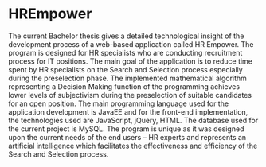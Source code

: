 # HREmpower
The current Bachelor thesis gives a detailed technological insight of the development
process of a web-based application called HR Empower. The program is designed for HR
specialists who are conducting recruitment process for IT positions. The main goal of the
application is to reduce time spent by HR specialists on the Search and Selection process
especially during the preselection phase. The implemented mathematical algorithm representing a
Decision Making function of the programming achieves lower levels of subjectivism during the
preselection of suitable candidates for an open position. The main programming language used for
the application development is JavaEE and for the front-end implementation, the technologies
used are JavaScript, jQuery, HTML. The database used for the current project is MySQL. The
program is unique as it was designed upon the current needs of the end users – HR experts and
represents an artificial intelligence which facilitates the effectiveness and efficiency of the Search
and Selection process.
